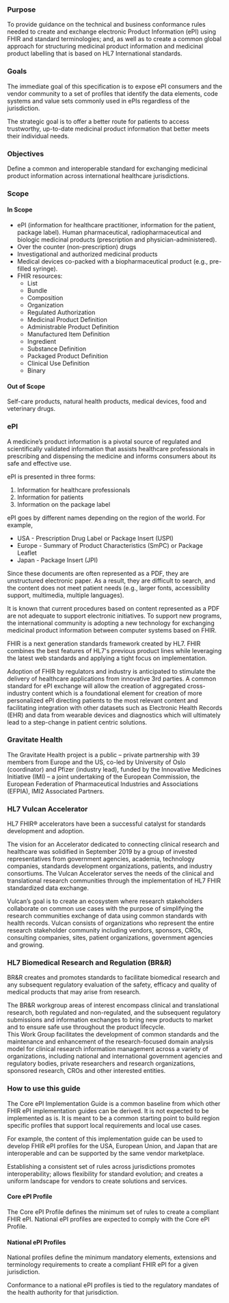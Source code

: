 ### Purpose
To provide guidance on the technical and business conformance rules needed to create and exchange electronic Product Information (ePI) using FHIR and standard terminologies; and, as well as to create a common global approach for structuring medicinal product information and medicinal product labelling that is based on HL7 International standards. 

### Goals
The immediate goal of this specification is to expose ePI consumers and the vendor community to a set of profiles that identify the data elements, code systems and value sets commonly used in ePIs regardless of the jurisdiction. 

The strategic goal is to offer a better route for patients to access trustworthy, up-to-date medicinal product information that better meets their individual needs. 

### Objectives
Define a common and interoperable standard for exchanging medicinal product information across international healthcare jurisdictions. 

### Scope
#### In Scope
* ePI (information for healthcare practitioner, information for the patient, package label). 
Human pharmaceutical, radiopharmaceutical and biologic medicinal products (prescription and physician-administered). 
* Over the counter (non-prescription) drugs 
* Investigational and authorized medicinal products 
* Medical devices co-packed with a biopharmaceutical product (e.g., pre-filled syringe). 
* FHIR resources: 
  * List 
  * Bundle 
  * Composition 
  * Organization 
  * Regulated Authorization 
  * Medicinal Product Definition 
  * Administrable Product Definition 
  * Manufactured Item Definition 
  * Ingredient 
  * Substance Definition 
  * Packaged Product Definition 
  * Clinical Use Definition 
  * Binary 

#### Out of Scope
Self-care products, natural health products, medical devices, food and veterinary drugs. 


### ePI 
A medicine’s product information is a pivotal source of regulated and scientifically validated information that assists healthcare professionals in prescribing and dispensing the medicine and informs consumers about its safe and effective use. 

ePI is presented in three forms:  
1. Information for healthcare professionals
1. Information for patients
1. Information on the package label  

ePI goes by different names depending on the region of the world. For example,
* USA - Prescription Drug Label or Package Insert (USPI)
* Europe - Summary of Product Characteristics (SmPC) or Package Leaflet
* Japan - Package Insert (JPI)  

Since these documents are often represented as a PDF, they are unstructured electronic paper. As a result, they are difficult to search, and the content does not meet patient needs (e.g., larger fonts, accessibility support, multimedia, multiple languages). 

It is known that current procedures based on content represented as a PDF are not adequate to support electronic initiatives. To support new programs, the international community is adopting a new technology for exchanging medicinal product information between computer systems based on FHIR.  

FHIR is a next generation standards framework created by HL7. FHIR combines the best features of HL7's previous product lines while leveraging the latest web standards and applying a tight focus on implementation. 

Adoption of FHIR by regulators and industry is anticipated to stimulate the delivery of healthcare applications from innovative 3rd parties. A common standard for ePI exchange will allow the creation of aggregated cross-industry content which is a foundational element for creation of more personalized ePI directing patients to the most relevant content and facilitating integration with other datasets such as Electronic Health Records (EHR) and data from wearable devices and diagnostics which will ultimately lead to a step-change in patient centric solutions. 

### Gravitate Health 
The Gravitate Health project is a public – private partnership with 39 members from Europe and the US, co-led by University of Oslo (coordinator) and Pfizer (industry lead), funded by the Innovative Medicines Initiative (IMI) – a joint undertaking of the European Commission, the European Federation of Pharmaceutical Industries and Associations (EFPIA), IMI2 Associated Partners. 


### HL7 Vulcan Accelerator 
HL7 FHIR® accelerators have been a successful catalyst for standards development and adoption. 

The vision for an Accelerator dedicated to connecting clinical research and healthcare was solidified in September 2019 by a group of invested representatives from government agencies, academia, technology companies, standards development organizations, patients, and industry consortiums.  The Vulcan Accelerator serves the needs of the clinical and translational research communities through the implementation of HL7 FHIR standardized data exchange. 

Vulcan’s goal is to create an ecosystem where research stakeholders collaborate on common use cases with the purpose of simplifying the research communities exchange of data using common standards with health records. Vulcan consists of organizations who represent the entire research stakeholder community including vendors, sponsors, CROs, consulting companies, sites, patient organizations, government agencies and growing. 


### HL7 Biomedical Research and Regulation (BR&R) 
BR&R creates and promotes standards to facilitate biomedical research and any subsequent regulatory evaluation of the safety, efficacy and quality of medical products that may arise from research. 

The BR&R workgroup areas of interest encompass clinical and translational research, both regulated and non-regulated, and the subsequent regulatory submissions and information exchanges to bring new products to market and to ensure safe use throughout the product lifecycle.  
This Work Group facilitates the development of common standards and the maintenance and enhancement of the research-focused domain analysis model for clinical research information management across a variety of organizations, including national and international government agencies and regulatory bodies, private researchers and research organizations, sponsored research, CROs and other interested entities. 

### How to use this guide
The Core ePI Implementation Guide is a common baseline from which other FHIR ePI implementation guides can be derived. It is not expected to be implemented as is. It is meant to be a common starting point to build region specific profiles that support local requirements and local use cases. 

For example, the content of this implementation guide can be used to develop FHIR ePI profiles for the USA, European Union, and Japan that are interoperable and can be supported by the same vendor marketplace. 

Establishing a consistent set of rules across jurisdictions promotes interoperability; allows flexibility for standard evolution; and creates a uniform landscape for vendors to create solutions and services. 

#### Core ePI Profile 
The Core ePI Profile defines the minimum set of rules to create a compliant FHIR ePI. National ePI profiles are expected to comply with the Core ePI Profile. 

#### National ePI Profiles 
National profiles define the minimum mandatory elements, extensions and terminology requirements to create a compliant FHIR ePI for a given jurisdiction.  

Conformance to a national ePI profiles is tied to the regulatory mandates of the health authority for that jurisdiction.  